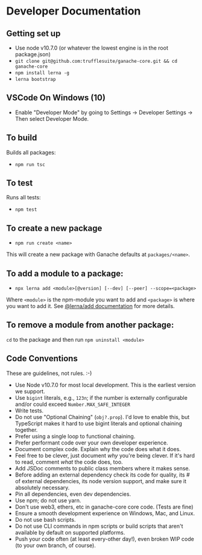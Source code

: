 # Developer Documentation

## Getting set up

 * Use node v10.7.0 (or whatever the lowest engine is in the root package.json)
 * `git clone git@github.com:trufflesuite/ganache-core.git && cd ganache-core`
 * `npm install lerna -g`
 * `lerna bootstrap`

 ## VSCode On Windows (10)

 * Enable "Developer Mode" by going to Settings -> Developer Settings -> Then select Developer Mode.

## To build

Builds all packages:

* `npm run tsc`

## To test

Runs all tests:

* `npm test`

## To create a new package

* `npm run create <name>`

This will create a new package with Ganache defaults at `packages/<name>`.

## To add a module to a package:

* `npx lerna add <module>[@version] [--dev] [--peer] --scope=<package>`

Where `<module>` is the npm-module you want to add and `<package>` is where you
want to add it. See [@lerna/add documentation](https://github.com/lerna/lerna/tree/master/commands/add) for more details.

## To remove a module from another package:

`cd` to the package and then run `npm uninstall <module>`

## Code Conventions

These are guidelines, not rules. :-)

- Use Node v10.7.0 for most local development. This is the earliest version we support.
- Use `bigint` literals, e.g., `123n`; if the number is externally configurable and/or could exceed
  `Number.MAX_SAFE_INTEGER`
- Write tests.
- Do not use "Optional Chaining" (`obj?.prop`). I'd love to enable this, but TypeScript makes it hard to use bigint
  literals and optional chaining together.
- Prefer using a single loop to functional chaining.
- Prefer performant code over your own developer experience.
- Document complex code. Explain why the code does what it does.
- Feel free to be clever, just document _why_ you're being clever. If it's hard to read, comment _what_ the code does,
  too.
- Add JSDoc comments to public class members where it makes sense.
- Before adding an external dependency check its code for quality, its # of external dependencies, its node version
  support, and make sure it absolutely necessary.
- Pin all dependencies, even dev dependencies.
- Use npm; do not use yarn.
- Don't use web3, ethers, etc in ganache-core core code. (Tests are fine)
- Ensure a smooth development experience on Windows, Mac, and Linux.
- Do not use bash scripts.
- Do not use CLI commands in npm scripts or build scripts that aren't available by default on supported platforms.
- Push your code often (at least every-other day!), even broken WIP code (to your own branch, of course).
